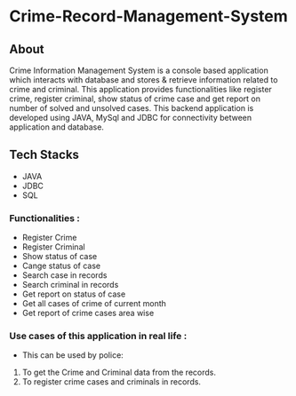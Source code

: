 # Crime-Record-Management-System

## About
Crime Information Management System is a console based application which interacts with database and stores & retrieve information related to crime and criminal. 
This application provides functionalities like register crime, register criminal, show status of crime case and get report on number of solved and unsolved cases.
This backend application is developed using JAVA, MySql and JDBC for connectivity between application and database.

## Tech Stacks
* JAVA
* JDBC
* SQL


### Functionalities :
* Register Crime
* Register Criminal
* Show status of case
* Cange status of case
* Search case in records
* Search criminal in records
* Get report on status of case
* Get all cases of crime of current month
* Get report of crime cases area wise
					 
				
### Use cases of this application in real life :
* This can be used by police:
 1. To get the Crime and Criminal data from the records.
 2. To register crime cases and criminals in records.
